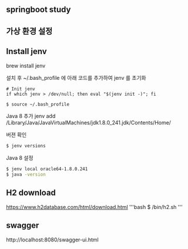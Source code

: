 ## springboot study
## 가상 환경 설정
## Install jenv
brew install jenv

설치 후 ~/.bash_profile 에 아래 코드를 추가하여 jenv 를 초기화
```
# Init jenv
if which jenv > /dev/null; then eval "$(jenv init -)"; fi
```

```bash
$ source ~/.bash_profile
```

Java 8 추가
jenv add /Library/Java/JavaVirtualMachines/jdk1.8.0_241.jdk/Contents/Home/

버젼 확인
```bash
$ jenv versions
```

Java 8 설정
```bash
$ jenv local oracle64-1.8.0.241
$ java -version
```

## H2 download
https://www.h2database.com/html/download.html
'''bash
$ /bin/h2.sh
'''

## swagger
http://localhost:8080/swagger-ui.html
